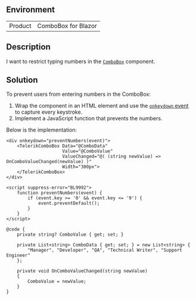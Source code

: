 
## Environment

<table>
<tbody>
<tr>
<td>Product</td>
<td>ComboBox for Blazor</td>
</tr>
</tbody>
</table>

## Description

I want to restrict typing numbers in the [`ComboBox`](slug:components/combobox/overview) component.

## Solution

To prevent users from entering numbers in the ComboBox:

1. Wrap the component in an HTML element and use the [`onkeydown` event](https://www.w3schools.com/jsref/event_onkeydown.asp) to capture every keystroke.
2. Implement a JavaScript function that prevents the numbers.

Below is the implementation:

`````RAZOR
<div onkeydown="preventNumbers(event)">
    <TelerikComboBox Data="@ComboData"
                     Value="@ComboValue"
                     ValueChanged="@( (string newValue) => OnComboValueChanged(newValue) )"
                     Width="300px">
    </TelerikComboBox>
</div>

<script suppress-error="BL9992">
    function preventNumbers(event) {
        if (event.key >= '0' && event.key <= '9') {
            event.preventDefault();
        }
    }
</script>

@code {
    private string? ComboValue { get; set; }

    private List<string> ComboData { get; set; } = new List<string> {
        "Manager", "Developer", "QA", "Technical Writer", "Support Engineer"
    };

    private void OnComboValueChanged(string newValue)
    {
        ComboValue = newValue;
    }
}
`````
